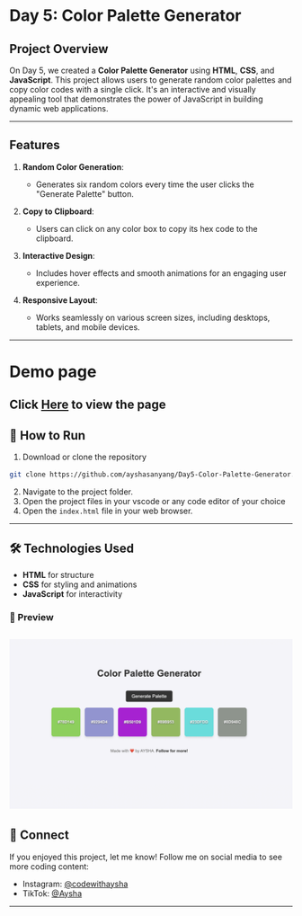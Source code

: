 # Day 5: Color Palette Generator

## Project Overview
On Day 5, we created a **Color Palette Generator** using **HTML**, **CSS**, and **JavaScript**. This project allows users to generate random color palettes and copy color codes with a single click. It's an interactive and visually appealing tool that demonstrates the power of JavaScript in building dynamic web applications.

---

## Features
1. **Random Color Generation**:
   - Generates six random colors every time the user clicks the "Generate Palette" button.

2. **Copy to Clipboard**:
   - Users can click on any color box to copy its hex code to the clipboard.

3. **Interactive Design**:
   - Includes hover effects and smooth animations for an engaging user experience.

4. **Responsive Layout**:
   - Works seamlessly on various screen sizes, including desktops, tablets, and mobile devices.

---
# Demo page
Click [Here](https://ayshasanyang.github.io/Day5-Color-Palette-Generator/) to view the page
---

## 🚀 How to Run
1. Download or clone the repository
```bash
git clone https://github.com/ayshasanyang/Day5-Color-Palette-Generator.git
```
2. Navigate to the project folder.
3. Open the project files in your vscode or any code editor of your choice
4. Open the `index.html` file in your web browser.
---
## 🛠️ Technologies Used
- **HTML** for structure
- **CSS** for styling and animations
- **JavaScript** for interactivity

### 📸 Preview
![Color Palette Generator Preview](img/day-5-color-palette-generator.png)  
---

## 📢 Connect
If you enjoyed this project, let me know! Follow me on social media to see more coding content:
- Instagram: [@codewithaysha](#)
- TikTok: [@Aysha](#)

---
